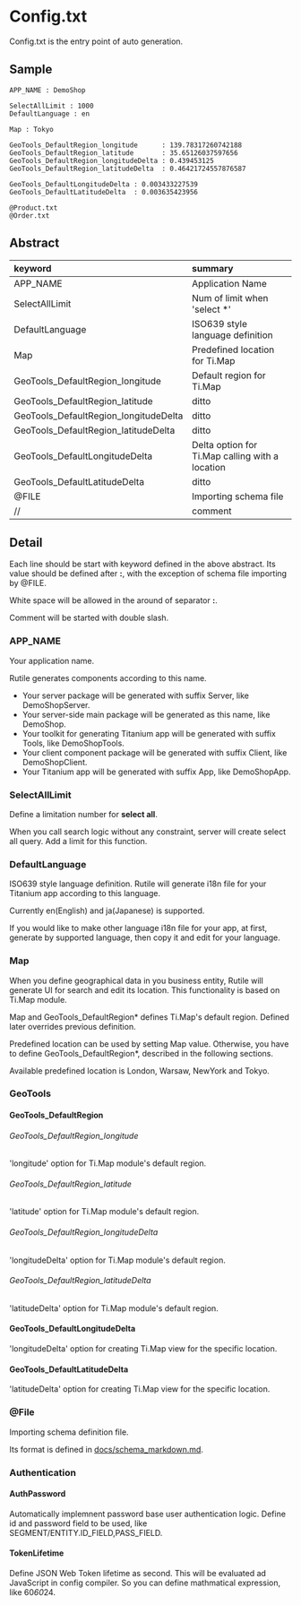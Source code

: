 
# Config.txt

Config.txt is the entry point of auto generation.

## Sample

```
APP_NAME : DemoShop

SelectAllLimit : 1000
DefaultLanguage : en

Map : Tokyo

GeoTools_DefaultRegion_longitude      : 139.78317260742188
GeoTools_DefaultRegion_latitude       : 35.65126037597656
GeoTools_DefaultRegion_longitudeDelta : 0.439453125
GeoTools_DefaultRegion_latitudeDelta  : 0.46421724557876587

GeoTools_DefaultLongitudeDelta : 0.003433227539
GeoTools_DefaultLatitudeDelta  : 0.003635423956

@Product.txt
@Order.txt
```

## Abstract

| keyword                               | summary                                         |
|:------------------------------------- |:------------------------------------------------|
| APP_NAME                              | Application Name                                |
| SelectAllLimit                        | Num of limit when 'select *'                    |
| DefaultLanguage                       | ISO639 style language definition                |
| Map                                   | Predefined location for Ti.Map                  |
| GeoTools_DefaultRegion_longitude      | Default region for Ti.Map                      |
| GeoTools_DefaultRegion_latitude       | ditto                                           |
| GeoTools_DefaultRegion_longitudeDelta | ditto                                           |
| GeoTools_DefaultRegion_latitudeDelta  | ditto                                           |
| GeoTools_DefaultLongitudeDelta        | Delta option for Ti.Map calling with a location |
| GeoTools_DefaultLatitudeDelta         | ditto                                           |
| @FILE                                 | Importing schema file                           |
| //                                    | comment                                         |

## Detail

Each line should be start with keyword defined in the above abstract.
Its value should be defined after **:**, with the exception of schema file importing by @FILE.

White space will be allowed in the around of separator **:**.

Comment will be started with double slash.

### APP_NAME

Your application name.

Rutile generates components according to this name.

* Your server package will be generated with suffix Server, like DemoShopServer.
* Your server-side main package will be generated as this name, like DemoShop.
* Your toolkit for generating Titanium app will be generated with suffix Tools, like DemoShopTools.
* Your client component package will be generated with suffix Client, like DemoShopClient.
* Your Titanium app will be generated with suffix App, like DemoShopApp.

### SelectAllLimit

Define a limitation number for **select all**.

When you call search logic without any constraint, server will create select all query.
Add a limit for this function.

### DefaultLanguage

ISO639 style language definition.
Rutile will generate i18n file for your Titanium app according to this language.

Currently en(English) and ja(Japanese) is supported.

If you would like to make other language i18n file for your app, 
at first, generate by supported language,
then copy it and edit for your language.

### Map

When you define geographical data in you business entity, 
Rutile will generate UI for search and edit its location.
This functionality is based on Ti.Map module.

Map and GeoTools_DefaultRegion* defines Ti.Map's default region.
Defined later overrides previous definition.

Predefined location can be used by setting Map value.
Otherwise, you have to define GeoTools_DefaultRegion*, described in the following sections.

Available predefined location is London, Warsaw, NewYork and Tokyo.

### GeoTools

#### GeoTools_DefaultRegion

###### GeoTools_DefaultRegion_longitude

'longitude' option for Ti.Map module's default region.

###### GeoTools_DefaultRegion_latitude

'latitude' option for Ti.Map module's default region.

###### GeoTools_DefaultRegion_longitudeDelta

'longitudeDelta' option for Ti.Map module's default region.

###### GeoTools_DefaultRegion_latitudeDelta

'latitudeDelta' option for Ti.Map module's default region.

#### GeoTools_DefaultLongitudeDelta

'longitudeDelta' option for creating Ti.Map view for the specific location.

#### GeoTools_DefaultLatitudeDelta

'latitudeDelta' option for creating Ti.Map view for the specific location.

### @File

Importing schema definition file.

Its format is defined in [docs/schema_markdown.md](https://github.com/RayKitajima/Rutile/blob/master/docs/schema_markdown.md).

### Authentication

#### AuthPassword

Automatically implemnent password base user authentication logic.
Define id and password field to be used, like SEGMENT/ENTITY.ID_FIELD,PASS_FIELD.

#### TokenLifetime

Define JSON Web Token lifetime as second.
This will be evaluated ad JavaScript in config compiler. So you can define mathmatical expression, like 60*60*24.


